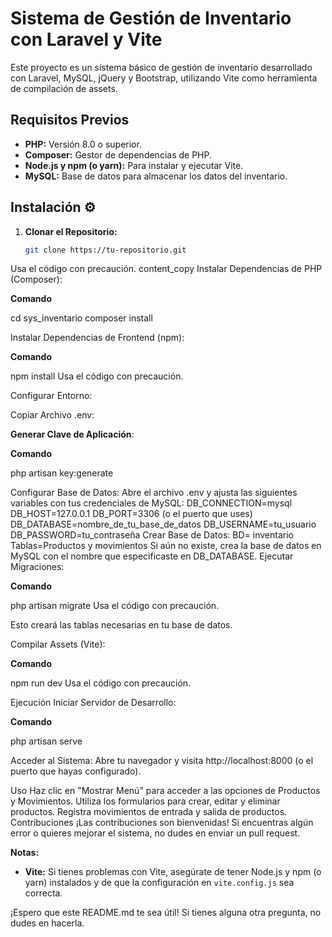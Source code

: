 # Sistema de Gestión de Inventario con Laravel y Vite

Este proyecto es un sistema básico de gestión de inventario desarrollado con Laravel, MySQL, jQuery y Bootstrap, utilizando Vite como herramienta de compilación de assets.

## Requisitos Previos 

* **PHP:** Versión 8.0 o superior.
* **Composer:** Gestor de dependencias de PHP.
* **Node.js y npm (o yarn):** Para instalar y ejecutar Vite.
* **MySQL:** Base de datos para almacenar los datos del inventario.

## Instalación ⚙️

1. **Clonar el Repositorio:**
   ```bash
   git clone https://tu-repositorio.git
Usa el código con precaución.
content_copy
Instalar Dependencias de PHP (Composer):

**Comando**

cd sys_inventario
composer install

Instalar Dependencias de Frontend (npm):

**Comando**

npm install
Usa el código con precaución.

Configurar Entorno:

Copiar Archivo .env:



**Generar Clave de Aplicación**:

**Comando**

php artisan key:generate


Configurar Base de Datos:
Abre el archivo .env y ajusta las siguientes variables con tus credenciales de MySQL:
DB_CONNECTION=mysql
DB_HOST=127.0.0.1
DB_PORT=3306 (o el puerto que uses)
DB_DATABASE=nombre_de_tu_base_de_datos
DB_USERNAME=tu_usuario
DB_PASSWORD=tu_contraseña
Crear Base de Datos:
BD= inventario
Tablas=Productos y movimientos
Si aún no existe, crea la base de datos en MySQL con el nombre que especificaste en DB_DATABASE.
Ejecutar Migraciones:

**Comando**

php artisan migrate
Usa el código con precaución.

Esto creará las tablas necesarias en tu base de datos.

Compilar Assets (Vite):

**Comando**

npm run dev
Usa el código con precaución.

Ejecución
Iniciar Servidor de Desarrollo:

**Comando**

php artisan serve


Acceder al Sistema:
Abre tu navegador y visita http://localhost:8000 (o el puerto que hayas configurado).

Uso
Haz clic en "Mostrar Menú" para acceder a las opciones de Productos y Movimientos.
Utiliza los formularios para crear, editar y eliminar productos.
Registra movimientos de entrada y salida de productos.
Contribuciones
¡Las contribuciones son bienvenidas! Si encuentras algún error o quieres mejorar el sistema, no dudes en enviar un pull request.


**Notas:**
* **Vite:** Si tienes problemas con Vite, asegúrate de tener Node.js y npm (o yarn) instalados y de que la configuración en `vite.config.js` sea correcta.

¡Espero que este README.md te sea útil! Si tienes alguna otra pregunta, no dudes en hacerla.
